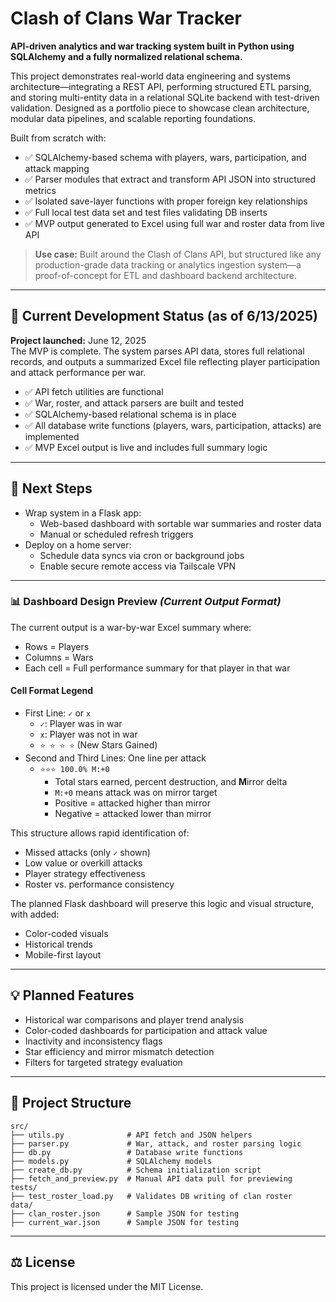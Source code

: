 # Clash of Clans War Tracker

**API-driven analytics and war tracking system built in Python using SQLAlchemy and a fully normalized relational schema.**

This project demonstrates real-world data engineering and systems architecture—integrating a REST API, performing structured ETL parsing, and storing multi-entity data in a relational SQLite backend with test-driven validation. Designed as a portfolio piece to showcase clean architecture, modular data pipelines, and scalable reporting foundations.

Built from scratch with:

- ✅ SQLAlchemy-based schema with players, wars, participation, and attack mapping  
- ✅ Parser modules that extract and transform API JSON into structured metrics  
- ✅ Isolated save-layer functions with proper foreign key relationships  
- ✅ Full local test data set and test files validating DB inserts  
- ✅ MVP output generated to Excel using full war and roster data from live API

> **Use case:** Built around the Clash of Clans API, but structured like any production-grade data tracking or analytics ingestion system—a proof-of-concept for ETL and dashboard backend architecture.

---

## 🔧 Current Development Status (as of 6/13/2025)

**Project launched:** June 12, 2025  
The MVP is complete. The system parses API data, stores full relational records, and outputs a summarized Excel file reflecting player participation and attack performance per war.

- ✅ API fetch utilities are functional  
- ✅ War, roster, and attack parsers are built and tested  
- ✅ SQLAlchemy-based relational schema is in place  
- ✅ All database write functions (players, wars, participation, attacks) are implemented  
- ✅ MVP Excel output is live and includes full summary logic  

---

## 🧩 Next Steps

- Wrap system in a Flask app:
  - Web-based dashboard with sortable war summaries and roster data
  - Manual or scheduled refresh triggers
- Deploy on a home server:
  - Schedule data syncs via cron or background jobs
  - Enable secure remote access via Tailscale VPN

---

### 📊 Dashboard Design Preview *(Current Output Format)*

The current output is a war-by-war Excel summary where:

- Rows = Players  
- Columns = Wars  
- Each cell = Full performance summary for that player in that war

#### Cell Format Legend

- First Line: `✓` or `x`  
  - `✓`: Player was in war  
  - `x`: Player was not in war  
  - `⭐ ⭐ ⭐ ⭐` (New Stars Gained)  
- Second and Third Lines: One line per attack  
  - `⭐⭐⭐ 100.0% M:+0`  
    - Total stars earned, percent destruction, and **M**irror delta  
    - `M:+0` means attack was on mirror target  
    - Positive = attacked higher than mirror  
    - Negative = attacked lower than mirror  

This structure allows rapid identification of:
- Missed attacks (only `✓` shown)
- Low value or overkill attacks
- Player strategy effectiveness
- Roster vs. performance consistency

The planned Flask dashboard will preserve this logic and visual structure, with added:
- Color-coded visuals
- Historical trends
- Mobile-first layout

---

## 💡 Planned Features

- Historical war comparisons and player trend analysis  
- Color-coded dashboards for participation and attack value  
- Inactivity and inconsistency flags  
- Star efficiency and mirror mismatch detection  
- Filters for targeted strategy evaluation

---

## 📁 Project Structure

```
src/
├── utils.py              # API fetch and JSON helpers
├── parser.py             # War, attack, and roster parsing logic
├── db.py                 # Database write functions
├── models.py             # SQLAlchemy models
├── create_db.py          # Schema initialization script
├── fetch_and_preview.py  # Manual API data pull for previewing
tests/
├── test_roster_load.py   # Validates DB writing of clan roster
data/
├── clan_roster.json      # Sample JSON for testing
├── current_war.json      # Sample JSON for testing
```

---

## ⚖️ License

This project is licensed under the MIT License.